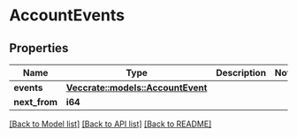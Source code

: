 # AccountEvents

## Properties

Name | Type | Description | Notes
------------ | ------------- | ------------- | -------------
**events** | [**Vec<crate::models::AccountEvent>**](AccountEvent.md) |  | 
**next_from** | **i64** |  | 

[[Back to Model list]](../README.md#documentation-for-models) [[Back to API list]](../README.md#documentation-for-api-endpoints) [[Back to README]](../README.md)


